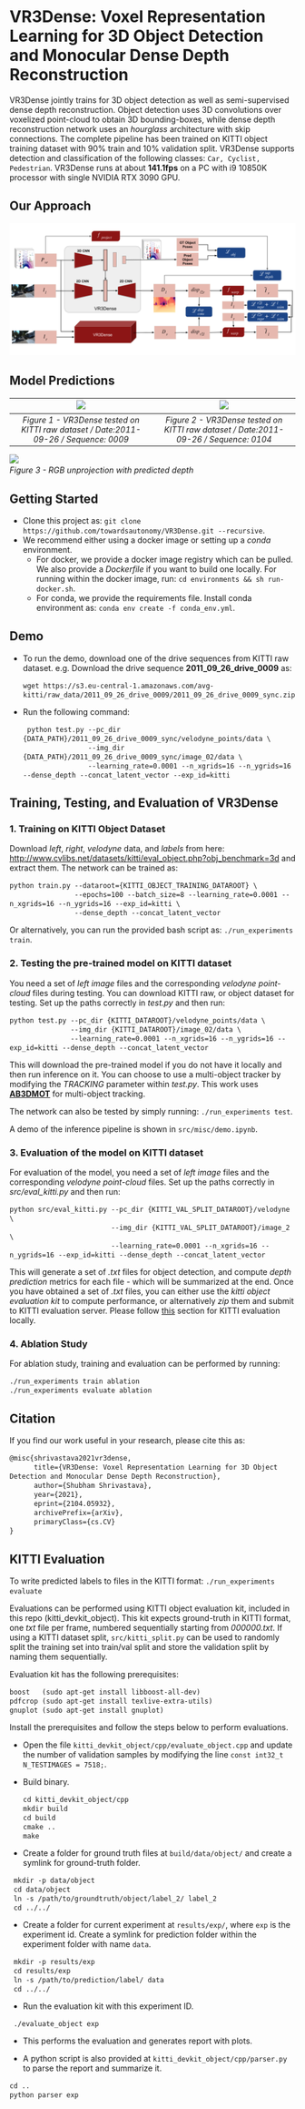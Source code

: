 # VR3Dense: Voxel Representation Learning for 3D Object Detection and Monocular Dense Depth Reconstruction  

VR3Dense jointly trains for 3D object detection as well as semi-supervised dense depth reconstruction. Object detection uses 3D convolutions over voxelized point-cloud to obtain 3D bounding-boxes, while dense depth reconstruction network uses an *hourglass* architecture with skip connections. The complete pipeline has been trained on KITTI object training dataset with 90% train and 10% validation split. VR3Dense supports detection and classification of the following classes: ```Car, Cyclist, Pedestrian```. VR3Dense runs at about **141.1fps** on a PC with i9 10850K processor with single NVIDIA RTX 3090 GPU.  

## Our Approach

![](media/VR3Dense_Approach.png)

## Model Predictions 
 

| ![](media/demo.gif)    | ![](media/demo_scene104.gif)   |
|:---:|:---:|
| *Figure 1 - VR3Dense tested on KITTI raw dataset / Date:2011-09-26 / Sequence: 0009*   | *Figure 2 - VR3Dense tested on KITTI raw dataset / Date:2011-09-26 / Sequence: 0104* | 

![](media/demo_depth_unprojection.gif)   
*Figure 3 - RGB unprojection with predicted depth*  

## Getting Started

 - Clone this project as: ```git clone https://github.com/towardsautonomy/VR3Dense.git --recursive```.    
 - We recommend either using a docker image or setting up a *conda* environment.
    - For docker, we provide a docker image registry which can be pulled. We also provide a *Dockerfile* if you want to build one locally. For running within the docker image, run: `cd environments && sh run-docker.sh`.  
    - For conda, we provide the requirements file. Install conda environment as: ```conda env create -f conda_env.yml```.   

## Demo  

 - To run the demo, download one of the drive sequences from KITTI raw dataset. e.g. Download the drive sequence **2011_09_26_drive_0009** as: 
   ```
   wget https://s3.eu-central-1.amazonaws.com/avg-kitti/raw_data/2011_09_26_drive_0009/2011_09_26_drive_0009_sync.zip
   ```    

 - Run the following command:  
   ```
    python test.py --pc_dir {DATA_PATH}/2011_09_26_drive_0009_sync/velodyne_points/data \
                   --img_dir {DATA_PATH}/2011_09_26_drive_0009_sync/image_02/data \
                   --learning_rate=0.0001 --n_xgrids=16 --n_ygrids=16 --dense_depth --concat_latent_vector --exp_id=kitti
   ```

## Training, Testing, and Evaluation of VR3Dense  

### 1. Training on KITTI Object Dataset

Download *left*, *right*, *velodyne* data, and *labels* from here: http://www.cvlibs.net/datasets/kitti/eval_object.php?obj_benchmark=3d and extract them. 
The network can be trained as: 

```
python train.py --dataroot={KITTI_OBJECT_TRAINING_DATAROOT} \
                --epochs=100 --batch_size=8 --learning_rate=0.0001 --n_xgrids=16 --n_ygrids=16 --exp_id=kitti \
                --dense_depth --concat_latent_vector 
```

Or alternatively, you can run the provided bash script as: ```./run_experiments train```.  

### 2. Testing the pre-trained model on KITTI dataset

You need a set of *left image* files and the corresponding *velodyne point-cloud* files during testing. You can download KITTI raw, or object dataset for testing. Set up the paths correctly in *test.py* and then run:

```
python test.py --pc_dir {KITTI_DATAROOT}/velodyne_points/data \
               --img_dir {KITTI_DATAROOT}/image_02/data \
               --learning_rate=0.0001 --n_xgrids=16 --n_ygrids=16 --exp_id=kitti --dense_depth --concat_latent_vector 
```

This will download the pre-trained model if you do not have it locally and then run inference on it. You can choose to use a multi-object tracker by modifying the *TRACKING* parameter within *test.py*. This work uses **[AB3DMOT](https://github.com/xinshuoweng/AB3DMOT)** for multi-object tracking.

The network can also be tested by simply running: ```./run_experiments test```.  

A demo of the inference pipeline is shown in ```src/misc/demo.ipynb```.

### 3. Evaluation of the model on KITTI dataset

For evaluation of the model, you need a set of *left image* files and the corresponding *velodyne point-cloud* files. Set up the paths correctly in *src/eval_kitti.py* and then run: 

```
python src/eval_kitti.py --pc_dir {KITTI_VAL_SPLIT_DATAROOT}/velodyne \
                         --img_dir {KITTI_VAL_SPLIT_DATAROOT}/image_2 \
                         --learning_rate=0.0001 --n_xgrids=16 --n_ygrids=16 --exp_id=kitti --dense_depth --concat_latent_vector 
```

This will generate a set of *.txt* files for object detection, and compute *depth prediction* metrics for each file - which will be summarized at the end. Once you have obtained a set of *.txt* files, you can either use the *kitti object evaluation kit* to compute performance, or alternatively *zip* them and submit to KITTI evaluation server. Please follow [this](#kitti-evaluation) section for KITTI evaluation locally.

### 4. Ablation Study  

For ablation study, training and evaluation can be performed by running:   

```
./run_experiments train ablation
./run_experiments evaluate ablation
```

## Citation

If you find our work useful in your research, please cite this as:

```
@misc{shrivastava2021vr3dense,
      title={VR3Dense: Voxel Representation Learning for 3D Object Detection and Monocular Dense Depth Reconstruction}, 
      author={Shubham Shrivastava},
      year={2021},
      eprint={2104.05932},
      archivePrefix={arXiv},
      primaryClass={cs.CV}
}
```

## KITTI Evaluation

To write predicted labels to files in the KITTI format: ```./run_experiments evaluate```

Evaluations can be performed using KITTI object evaluation kit, included in this repo (kitti_devkit_object). This kit expects ground-truth in KITTI format, one *txt* file per frame, numbered sequentially starting from *000000.txt*. If using a KITTI dataset split, ```src/kitti_split.py``` can be used to randomly split the training set into train/val split and store the validation split by naming them sequentially. 

Evaluation kit has the following prerequisites:  
```
boost   (sudo apt-get install libboost-all-dev)
pdfcrop (sudo apt-get install texlive-extra-utils)
gnuplot (sudo apt-get install gnuplot)
```  

Install the prerequisites and follow the steps below to perform evaluations.

 - Open the file ```kitti_devkit_object/cpp/evaluate_object.cpp``` and update the number of validation samples by modifying the line ```const int32_t N_TESTIMAGES = 7518;```.   
 - Build binary.  

   ```
   cd kitti_devkit_object/cpp
   mkdir build
   cd build
   cmake ..
   make
   ```

 - Create a folder for ground truth files at ```build/data/object/``` and create a symlink for ground-truth folder.  

  ```
   mkdir -p data/object  
   cd data/object
   ln -s /path/to/groundtruth/object/label_2/ label_2
   cd ../../
  ```

 - Create a folder for current experiment at ```results/exp/```, where ```exp``` is the experiment id. Create a symlink for prediction folder within the experiment folder with name ```data```.  

  ```
   mkdir -p results/exp 
   cd results/exp
   ln -s /path/to/prediction/label/ data
   cd ../../
  ```

 - Run the evaluation kit with this experiment ID.  

 ```
  ./evaluate_object exp
 ```

 - This performs the evaluation and generates report with plots. 

 - A python script is also provided at ```kitti_devkit_object/cpp/parser.py``` to parse the report and summarize it.  

 ```
 cd ..
 python parser exp
 ```
